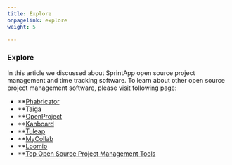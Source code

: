 ```yaml
---
title: Explore
onpagelink: explore
weight: 5

---
```


### Explore

In this article we discussed about SprintApp open source project management and time tracking software. To learn about other open source project management software, please visit following page:

*   **[Phabricator](https://products.containerize.com/project-management/phabricator/)
*   **[Taiga](https://products.containerize.com/project-management/taiga/)
*   **[OpenProject](https://products.containerize.com/project-management/openproject/)
*   **[Kanboard](https://products.containerize.com/project-management/kanboard/)
*   **[Tuleap](https://products.containerize.com/project-management/tuleap/)
*   **[MyCollab](https://products.containerize.com/project-management/mycollab/)
*   **[Loomio](https://products.containerize.com/project-management/loomio/)
*   **[Top Open Source Project Management Tools](https://products.containerize.com/project-management)

 